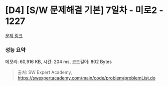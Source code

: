 # [D4] [S/W 문제해결 기본] 7일차 - 미로2 - 1227 

[문제 링크](https://swexpertacademy.com/main/code/problem/problemDetail.do?contestProbId=AV14wL9KAGkCFAYD) 

### 성능 요약

메모리: 60,916 KB, 시간: 204 ms, 코드길이: 802 Bytes



> 출처: SW Expert Academy, https://swexpertacademy.com/main/code/problem/problemList.do